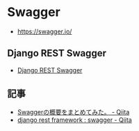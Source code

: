 # Swagger

- https://swagger.io/

## Django REST Swagger

- [Django REST Swagger](https://django-rest-swagger.readthedocs.io/en/latest/)

## 記事

- [Swaggerの概要をまとめてみた。 - Qiita](https://qiita.com/gcyata/items/342073fa7607fd4082bd)
- [django rest framework : swagger - Qiita](https://qiita.com/Satoshi_Numasawa/items/7ff86e103bd07fb6ba4c)
